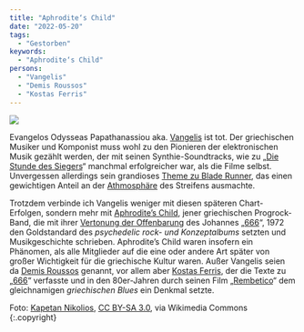 ```yaml
---
title: "Aphrodite‘s Child"
date: "2022-05-20"
tags:
  - "Gestorben"
keywords:
  - "Aphrodite‘s Child"
persons:
  - "Vangelis"
  - "Demis Roussos"
  - "Kostas Ferris"
---
```


![](/img/VangelisElGrecopremiere.jpg)

Evangelos Odysseas Papathanassiou aka. [Vangelis](https://de.wikipedia.org/wiki/Vangelis) ist tot. Der griechischen Musiker und Komponist muss wohl zu den Pionieren der elektronischen Musik gezählt werden, der mit seinen Synthie-Soundtracks, wie zu „[Die Stunde des Siegers](https://www.youtube.com/watch?v=8a-HfNE3EIo)“ manchmal erfolgreicher war, als die Filme selbst. Unvergessen allerdings sein grandioses [Theme zu Blade Runner](https://www.youtube.com/watch?v=ccJJ0uxigVA), das einen gewichtigen Anteil an der [Athmosphäre](https://www.youtube.com/watch?v=8FeFBvL94eQ) des Streifens ausmachte.

Trotzdem verbinde ich Vangelis weniger mit diesen späteren Chart-Erfolgen, sondern mehr mit [Aphrodite’s Child](https://de.wikipedia.org/wiki/Aphrodite%E2%80%99s_Child), jener griechischen Progrock-Band, die mit ihrer [Vertonung der Offenbarung](https://www.youtube.com/watch?v=3KCbqhJt16k) des Johannes „[666](https://de.wikipedia.org/wiki/666_(Aphrodite%E2%80%99s-Child-Album))“, 1972 den Goldstandard des _psychedelic rock- und Konzeptalbums_ setzten und Musikgeschichte schrieben. Aphrodite’s Child waren insofern ein Phänomen, als alle Mitglieder auf die eine oder andere Art später von großer Wichtigkeit für die griechische Kultur waren. Außer Vangelis seien da [Demis Roussos](https://de.wikipedia.org/wiki/Demis_Roussos) genannt, vor allem aber [Kostas Ferris](https://de.wikipedia.org/wiki/Kostas_Ferris), der die Texte zu „[666](https://www.youtube.com/watch?v=V4T_z6ajrM8)“ verfasste und in den 80er-Jahren durch seinen Film „[Rembetico](https://www.youtube.com/watch?v=GZXSjtZ0P1I&t=2031s)“ dem gleichnamigen _griechischen Blues_ ein Denkmal setzte.

Foto: [Kapetan Nikolios](https://commons.wikimedia.org/wiki/File:VangelisElGrecopremiere.jpg), [CC BY-SA 3.0](https://creativecommons.org/licenses/by-sa/3.0), via Wikimedia Commons {:.copyright}
